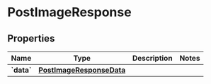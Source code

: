 
# PostImageResponse

## Properties
| Name | Type | Description | Notes |
| ------------ | ------------- | ------------- | ------------- |
| **&#x60;data&#x60;** | [**PostImageResponseData**](PostImageResponseData.md) |  |  |



